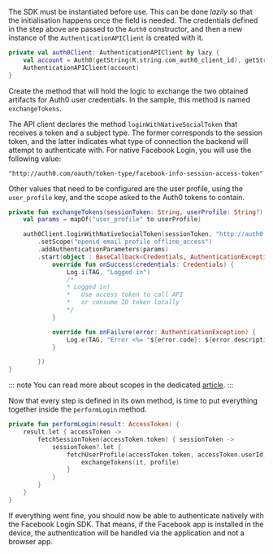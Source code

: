 The SDK must be instantiated before use. This can be done _lazily_ so that the initialisation happens once the field is needed. The credentials defined in the step above are passed to the `Auth0` constructor, and then a new instance of the `AuthenticationAPIClient` is created with it.

```kotlin
private val auth0Client: AuthenticationAPIClient by lazy {
    val account = Auth0(getString(R.string.com_auth0_client_id), getString(R.string.com_auth0_domain))
    AuthenticationAPIClient(account)
}
```

Create the method that will hold the logic to exchange the two obtained artifacts for Auth0 user credentials. In the sample, this method is named `exchangeTokens`.

The API client declares the method `loginWithNativeSocialToken` that receives a token and a subject type. The former corresponds to the session token, and the latter indicates what type of connection the backend will attempt to authenticate with. For native Facebook Login, you will use the following value:

```
"http://auth0.com/oauth/token-type/facebook-info-session-access-token"
```

Other values that need to be configured are the user profile, using the `user_profile` key, and the scope asked to the Auth0 tokens to contain.


```kotlin
private fun exchangeTokens(sessionToken: String, userProfile: String?) {
    val params = mapOf("user_profile" to userProfile)

    auth0Client.loginWithNativeSocialToken(sessionToken, "http://auth0.com/oauth/token-type/facebook-info-session-access-token")
        .setScope("openid email profile offline_access")
        .addAuthenticationParameters(params)
        .start(object : BaseCallback<Credentials, AuthenticationException> {
            override fun onSuccess(credentials: Credentials) {
                Log.i(TAG, "Logged in")
                /*
                * Logged in!
                *   Use access token to call API
                *   or consume ID token locally
                */
            }

            override fun onFailure(error: AuthenticationException) {
                Log.e(TAG, "Error <%= "${error.code}: ${error.description}" %>")
            }

        })
}
```

::: note
You can read more about scopes in the dedicated [article](/scopes/current/oidc-scopes).
:::


Now that every step is defined in its own method, is time to put everything together inside the `performLogin` method.

```kotlin
private fun performLogin(result: AccessToken) {
    result.let { accessToken ->
        fetchSessionToken(accessToken.token) { sessionToken ->
            sessionToken?.let {
                fetchUserProfile(accessToken.token, accessToken.userId) { profile ->
                    exchangeTokens(it, profile)
                }
            }
        }
    }
}
```

If everything went fine, you should now be able to authenticate natively with the Facebook Login SDK. That means, if the Facebook app is installed in the device, the authentication will be handled via the application and not a browser app.
